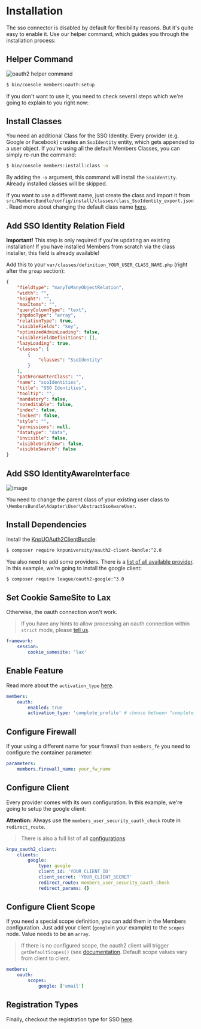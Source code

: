# Installation
The sso connector is disabled by default for flexibility reasons.
But it's quite easy to enable it. Use our helper command, which guides you through the installation process:

## Helper Command
![oauth2 helper command](https://user-images.githubusercontent.com/700119/68659412-858a6080-0537-11ea-9b13-872e134939b1.png)

```bash
$ bin/console members:oauth:setup
```

If you don't want to use it, you need to check several steps which we're going to explain to you right now:

## Install Classes
You need an additional Class for the SSO Identity. Every provider (e.g. Google or Facebook) creates an `SsoIdentity` entity, which gets appended to a user object.
If you're using all the default Members Classes, you can simply re-run the command:

````bash
$ bin/console members:install:class -o
````

By adding the `-o` argument, this command will install the `SsoIdentity`. Already installed classes will be skipped.

If you want to use a different name, just create the class and import it from `src/MembersBundle/config/install/classes/class_SsoIdentity_export.json`.
Read more about changing the default class name [here](../20_ClassCustomization.md).  

## Add SSO Identity Relation Field

**Important!** This step is only required if you're updating an existing installation! If you have installed Members from scratch via the class installer, this field is already available!

Add this to your `var/classes/definition_YOUR_USER_CLASS_NAME.php` (right after the `group` section):

```json
{
    "fieldtype": "manyToManyObjectRelation",
    "width": "",
    "height": "",
    "maxItems": "",
    "queryColumnType": "text",
    "phpdocType": "array",
    "relationType": true,
    "visibleFields": "key",
    "optimizedAdminLoading": false,
    "visibleFieldDefinitions": [],
    "lazyLoading": true,
    "classes": [
        {
            "classes": "SsoIdentity"
        }
    ],
    "pathFormatterClass": "",
    "name": "ssoIdentities",
    "title": "SSO Identities",
    "tooltip": "",
    "mandatory": false,
    "noteditable": false,
    "index": false,
    "locked": false,
    "style": "",
    "permissions": null,
    "datatype": "data",
    "invisible": false,
    "visibleGridView": false,
    "visibleSearch": false
}
```

## Add SSO IdentityAwareInterface
![image](https://user-images.githubusercontent.com/700119/68705556-90bcab00-058e-11ea-8c7f-483e7bee3c30.png)

You need to change the parent class of your existing user class to `\MembersBundle\Adapter\User\AbstractSsoAwareUser`.

## Install Dependencies
Install the [KnpUOAuth2ClientBundle](https://github.com/knpuniversity/oauth2-client-bundle):

```bash
$ composer require knpuniversity/oauth2-client-bundle:^2.0
```

You also need to add some providers. There is a [list of all available provider](https://github.com/knpuniversity/oauth2-client-bundle#step-1-download-the-client-library). 
In this example, we're going to install the google client:

```bash
$ composer require league/oauth2-google:^3.0
```

## Set Cookie SameSite to Lax
Otherwise, the oauth connection won't work.
> If you have any hints to allow processing an oauth connection within `strict` mode, 
> please [tell us](https://github.com/dachcom-digital/pimcore-members/issues).

```yaml
framework:
    session:
        cookie_samesite: 'lax'
```

## Enable Feature
Read more about the `activation_type` [here](./11_IntegrationTypes.md).

```yaml
members:
    oauth:
        enabled: true
        activation_type: 'complete_profile' # choose between "complete_profile" and  "instant"
```

## Configure Firewall
If your using a different name for your firewall than `members_fe` you need to configure the container parameter:

```yaml
parameters:
    members.firewall_name: your_fw_name
```

## Configure Client
Every provider comes with its own configuration. 
In this example, we're going to setup the google client:

**Attention:** Always use the `members_user_security_oauth_check` route in `redirect_route`.

> There is also a full list of all [configurations](https://github.com/knpuniversity/oauth2-client-bundle#configuration)

```yaml
knpu_oauth2_client:
    clients:
        google:
            type: google
            client_id: 'YOUR_CLIENT_ID'
            client_secret: 'YOUR_CLIENT_SECRET'
            redirect_route: members_user_security_oauth_check
            redirect_params: {}
```

## Configure Client Scope
If you need a special scope definition, you can add them in the Members configuration.
Just add your client (`google`in your example) to the `scopes` node. Value needs to be an `array`.

> If there is no configured scope, the oauth2 client will trigger `getDefaultScopes()` (see [documentation](https://github.com/thephpleague/oauth2-client/blob/master/docs/providers/implementing.md#implementing-a-provider). 
> Default scope values vary from client to client.

```yaml
members:
    oauth:
        scopes:
            google: ['email']
```

## Registration Types
Finally, checkout the registration type for SSO [here](../60_RegistrationTypes.md#registration-types-with-sso).
